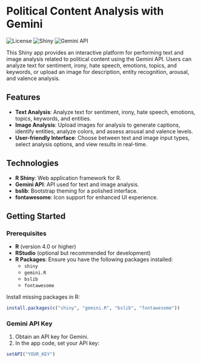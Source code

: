 # Political Content Analysis with Gemini

![License](https://img.shields.io/badge/license-MIT-blue.svg)
![Shiny](https://img.shields.io/badge/built%20with-R%20Shiny-green)
![Gemini API](https://img.shields.io/badge/API-Gemini-orange)

This Shiny app provides an interactive platform for performing text and image analysis related to political content using the Gemini API. Users can analyze text for sentiment, irony, hate speech, emotions, topics, and keywords, or upload an image for description, entity recognition, arousal, and valence analysis.

## Features

- **Text Analysis**: Analyze text for sentiment, irony, hate speech, emotions, topics, keywords, and entities.
- **Image Analysis**: Upload images for analysis to generate captions, identify entities, analyze colors, and assess arousal and valence levels.
- **User-friendly Interface**: Choose between text and image input types, select analysis options, and view results in real-time.

## Technologies

- **R Shiny**: Web application framework for R.
- **Gemini API**: API used for text and image analysis.
- **bslib**: Bootstrap theming for a polished interface.
- **fontawesome**: Icon support for enhanced UI experience.

## Getting Started

### Prerequisites

- **R** (version 4.0 or higher)
- **RStudio** (optional but recommended for development)
- **R Packages**: Ensure you have the following packages installed:
  - `shiny`
  - `gemini.R`
  - `bslib`
  - `fontawesome`

Install missing packages in R:

```r
install.packages(c("shiny", "gemini.R", "bslib", "fontawesome"))
```

### Gemini API Key

1. Obtain an API key for Gemini.
2. In the app code, set your API key:
```r
setAPI("YOUR_KEY")
```





